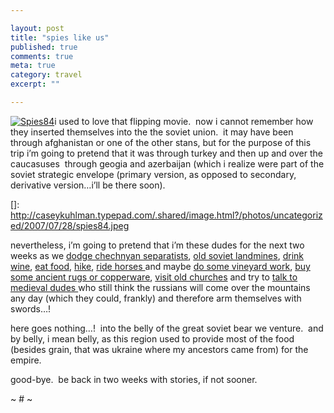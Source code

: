 ```yaml
---

layout: post
title: "spies like us"
published: true
comments: true
meta: true
category: travel
excerpt: ""

---
```


[![Spies84][2]][2]i used to love that flipping movie.  now i cannot remember how they inserted themselves into the the soviet union.  it may have been through afghanistan or one of the other stans, but for the purpose of this trip i’m going to pretend that it was through turkey and then up and over the caucasuses  through geogia and azerbaijan (which i realize were part of the soviet strategic envelope (primary version, as opposed to secondary, derivative version…i’ll be there soon).  

 []: http://caseykuhlman.typepad.com/.shared/image.html?/photos/uncategorized/2007/07/28/spies84.jpeg

nevertheless, i’m going to pretend that i’m these dudes for the next two weeks as we [dodge chechnyan separatists][2], [old soviet landmines][3], [drink wine][4], [eat food][5], [hike][6], [ride horses ][7]and maybe [do some vineyard work][8], [buy some ancient rugs or copperware][9], [visit old churches][10] and try to [talk to medieval dudes ][11]who still think the russians will come over the mountains any day (which they could, frankly) and therefore arm themselves with swords…!

 [2]: http://www.hrvc.net/imgs/grozny1.jpg
 [3]: http://veimages.gsfc.nasa.gov/1939/Caucasus.A2001164.0807.250m.jpg
 [4]: http://www.nytimes.com//2006/10/08/travel/08georgia.html
 [5]: http://travel.nytimes.com/2006/07/19/travel/19frugaltraveler.html
 [6]: http://www.horizonsunlimited.com/tstories/rooiman/images/CaucaususMountains_Dombay_Russia_18Jun00.jpg
 [7]: http://www.piste-off.com/world-ski-mountaineering/images/sherkota-and-khorisar.jpg
 [8]: http://atlanta.metblogs.com/archives/images/2006/08/blackstock-grapes-385.jpg
 [9]: http://images.43things.com/place/1122578pw400.jpg
 [10]: http://images.43things.com/place/1142924pw400.jpg
 [11]: http://www.thearma.org/essays/edges/2004_0207testcut0024.jpg

here goes nothing…!  into the belly of the great soviet bear we venture.  and by belly, i mean belly, as this region used to provide most of the food (besides grain, that was ukraine where my ancestors came from) for the empire.

good-bye.  be back in two weeks with stories, if not sooner.

~ # ~